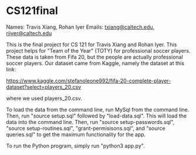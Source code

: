 # CS121final
Names: Travis Xiang, Rohan Iyer
Emails: txiang@caltech.edu, riiyer@caltech.edu

This is the final project for CS 121 for Travis Xiang and Rohan Iyer. 
This project helps for "Team of the Year" (TOTY) for professional soccer players. These data is taken from Fifa 20, but the people are actually professional soccer players. Our dataset came from Kaggle, namely the dataset at this link:

https://www.kaggle.com/stefanoleone992/fifa-20-complete-player-dataset?select=players_20.csv

where we used players_20.csv. 

To load the data from the command line, run MySql from the command line. Then, run "source setup.sql" followed by "load-data.sql". This will load the data into the command line. Then, run "source setup-passwords.sql", "source setup-routines.sql", "grant-permisisons.sql", and "source queries.sql" to get the maximum functionality for the app.

To run the Python program, simply run "python3 app.py".
